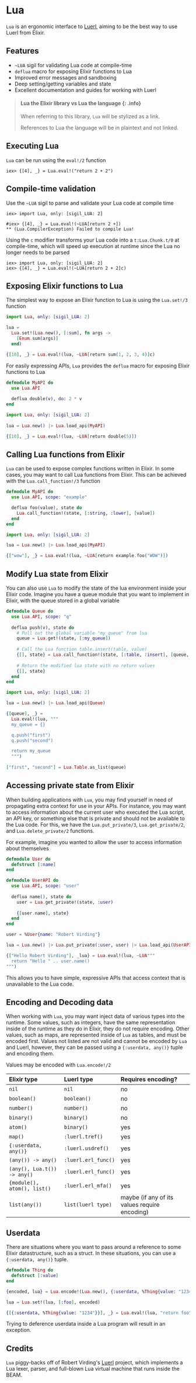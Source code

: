 # Lua

<!-- MDOC !-->

`Lua` is an ergonomic interface to [Luerl](https://github.com/rvirding/luerl), aiming to be the best way to use Luerl from Elixir.

## Features

* `~LUA` sigil for validating Lua code at compile-time
* `deflua` macro for exposing Elixir functions to Lua
* Improved error messages and sandboxing
* Deep setting/getting variables and state
* Excellent documentation and guides for working with Luerl

> #### Lua the Elixir library vs Lua the language {: .info}
> When referring to this library, `Lua` will be stylized as a link.
> 
> References to Lua the language will be in plaintext and not linked.

## Executing Lua

`Lua` can be run using the `eval!/2` function

    iex> {[4], _} = Lua.eval!("return 2 + 2")

## Compile-time validation

Use the `~LUA` sigil to parse and validate your Lua code at compile time

    iex> import Lua, only: [sigil_LUA: 2]

    #iex> {[4], _} = Lua.eval!(~LUA[return 2 +])
    ** (Lua.CompilerException) Failed to compile Lua!

Using the `c` modifier transforms your Lua code into a `t:Lua.Chunk.t/0` at compile-time,
which will speed up execution at runtime since the Lua no longer needs to be parsed

    iex> import Lua, only: [sigil_LUA: 2]
    iex> {[4], _} = Lua.eval!(~LUA[return 2 + 2]c)

## Exposing Elixir functions to Lua

The simplest way to expose an Elixir function to Lua is using the `Lua.set!/3` function

``` elixir
import Lua, only: [sigil_LUA: 2]

lua = 
  Lua.set!(Lua.new(), [:sum], fn args ->
    [Enum.sum(args)]
  end)

{[10], _} = Lua.eval!(lua, ~LUA[return sum(1, 2, 3, 4)]c)
```

For easily expressing APIs, `Lua` provides the `deflua` macro for exposing Elixir functions to Lua

``` elixir
defmodule MyAPI do
  use Lua.API
      
  deflua double(v), do: 2 * v
end

import Lua, only: [sigil_LUA: 2]
    
lua = Lua.new() |> Lua.load_api(MyAPI)

{[10], _} = Lua.eval!(lua, ~LUA[return double(5)])
```

## Calling Lua functions from Elixir

`Lua` can be used to expose complex functions written in Elixir. In some cases, you may want to call Lua functions from Elixir. This can
be achieved with the `Lua.call_function!/3` function

``` elixir
defmodule MyAPI do
  use Lua.API, scope: "example"

  deflua foo(value), state do
    Lua.call_function!(state, [:string, :lower], [value])
  end
end

import Lua, only: [sigil_LUA: 2]

lua = Lua.new() |> Lua.load_api(MyAPI)

{["wow"], _} = Lua.eval!(lua, ~LUA[return example.foo("WOW")])
```

## Modify Lua state from Elixir

You can also use `Lua` to modify the state of the lua environment inside your Elixir code. Imagine you have a queue module that you
want to implement in Elixir, with the queue stored in a global variable

``` elixir
defmodule Queue do
  use Lua.API, scope: "q"
  
  deflua push(v), state do
    # Pull out the global variable "my_queue" from lua
    queue = Lua.get!(state, [:my_queue])
    
    # Call the Lua function table.insert(table, value)
    {[], state} = Lua.call_function!(state, [:table, :insert], [queue, v])
    
    # Return the modified lua state with no return values
    {[], state}
  end
end

import Lua, only: [sigil_LUA: 2]

lua = Lua.new() |> Lua.load_api(Queue)

{[queue], _} =
  Lua.eval!(lua, """
  my_queue = {}

  q.push("first")
  q.push("second")

  return my_queue
  """)
  
["first", "second"] = Lua.Table.as_list(queue)
```

## Accessing private state from Elixir

When building applications with `Lua`, you may find yourself in need of propagating extra context for use in your APIs. For instance, you may want to access information about the current user who executed the Lua script, an API key, or something else that is private and should not be available to the Lua code. For this, we have the `Lua.put_private/3`, `Lua.get_private/2`, and `Lua.delete_private/2` functions.

For example, imagine you wanted to allow the user to access information about themselves

``` elixir
defmodule User do
  defstruct [:name]
end

defmodule UserAPI do
  use Lua.API, scope: "user"
  
  deflua name(), state do
    user = Lua.get_private!(state, :user) 
    
    {[user.name], state}
  end
end

user = %User{name: "Robert Virding"}

lua = Lua.new() |> Lua.put_private(:user, user) |> Lua.load_api(UserAPI)

{["Hello Robert Virding"], _lua} = Lua.eval!(lua, ~LUA"""
  return "Hello " .. user.name()
""")
```

This allows you to have simple, expressive APIs that access context that is unavailable to the Lua code.

## Encoding and Decoding data

When working with `Lua`, you may want inject data of various types into the runtime. Some values, such as integers, have the same representation inside of the runtime as they do in Elixir, they do not require encoding. Other values, such as maps, are represented inside of `Lua` as tables, and must be encoded first. Values not listed are not valid and cannot be encoded by `Lua` and Luerl, however, they can be passed using a `{:userdata, any()}` tuple and encoding them.

Values may be encoded with `Lua.encode!/2`

  Elixir type                 | Luerl type                | Requires encoding?
  :-------------------------- | :------------------------ | :---------------------
  `nil`                       | `nil`                     | no
  `boolean()`                 | `boolean()`               | no
  `number()`                  | `number()`                | no
  `binary()`                  | `binary()`                | no
  `atom()`                    | `binary()`                | yes
  `map()`                     | `:luerl.tref()`           | yes
  `{:userdata, any()}`        | `:luerl.usdref()`         | yes
  `(any()) -> any()`          | `:luerl.erl_func()`       | yes
  `(any(), Lua.t()) -> any()` | `:luerl.erl_func()`       | yes
  `{module(), atom(), list()` | `:luerl.erl_mfa()`        | yes
  `list(any())`               | `list(luerl type)`        | maybe (if any of its values require encoding)
  

## Userdata

There are situations where you want to pass around a reference to some Elixir datastructure, such as a struct. In these situations, you can use a `{:userdata, any()}` tuple.

``` elixir
defmodule Thing do
  defstruct [:value]
end

{encoded, lua} = Lua.encode!(Lua.new(), {:userdata, %Thing{value: "1234"}})

lua = Lua.set!(lua, [:foo], encoded)

{[{:userdata, %Thing{value: "1234"}}], _} = Lua.eval!(lua, "return foo")
```

Trying to deference userdata inside a Lua program will result in an exception.
  
  
## Credits

`Lua` piggy-backs off of Robert Virding's [Luerl](https://github.com/rvirding/luerl) project, which implements a Lua lexer, parser, and full-blown Lua virtual machine that runs inside the BEAM.
